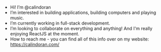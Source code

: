 - Hi! I’m @calindoran
- I’m interested in building applications, building computers and playing music.
- I’m currently working in full-stack development.
- I’m looking to collaborate on everything and anything! And I'm really enjoying ReactJS at the moment.
- How to reach me - you can find all of this info over on my website: https://calindoran.com/
